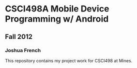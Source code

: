 # CSCI498A Mobile Device Programming w/ Android
## Fall 2012
### Joshua French

This repository contains my project work for CSCI498 at Mines.
